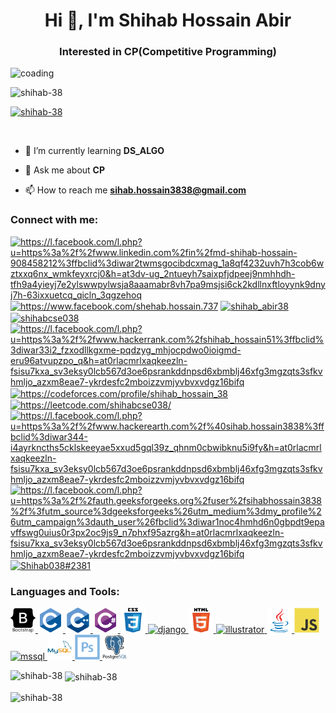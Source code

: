 <h1 align="center">Hi 👋, I'm Shihab Hossain Abir</h1>
<h3 align="center">Interested in CP(Competitive Programming)</h3>
<img aling="right" alt="coading" width= "400" src="https://i.pinimg.com/550x/54/e3/7d/54e37d8074ebcde1d96c77d7b2a7f310.jpg">

<p align="left"> <img src="https://komarev.com/ghpvc/?username=shihab-38&label=Profile%20views&color=0e75b6&style=flat" alt="shihab-38" /> </p>

<p align="left"> <a href="https://github.com/ryo-ma/github-profile-trophy"><img src="https://github-profile-trophy.vercel.app/?username=shihab-38" alt="shihab-38" /></a> </p>

<p align="left"> <a href="https://twitter.com/" target="blank"><img src="https://img.shields.io/twitter/follow/?logo=twitter&style=for-the-badge" alt="" /></a> </p>

- 🌱 I’m currently learning **DS_ALGO**

- 💬 Ask me about **CP**

- 📫 How to reach me **sihab.hossain3838@gmail.com**

<h3 align="left">Connect with me:</h3>
<p align="left">
<a href="https://linkedin.com/in/https://l.facebook.com/l.php?u=https%3a%2f%2fwww.linkedin.com%2fin%2fmd-shihab-hossain-908458212%3ffbclid%3diwar2twmsgocibdcxmag_1a8qf4232uvh7h3cob6wztxxq6nx_wmkfeyxrcj0&h=at3dv-ug_2ntueyh7saixpfjdpeej9nmhhdh-tfh9a4yieyj7e2ylswwpylwsja8aaamabr8vh7pa9msjsi6ck2kdllnxftloyynk9dnyj7h-63ixxuetcq_qicln_3qgzehoq" target="blank"><img align="center" src="https://raw.githubusercontent.com/rahuldkjain/github-profile-readme-generator/master/src/images/icons/Social/linked-in-alt.svg" alt="https://l.facebook.com/l.php?u=https%3a%2f%2fwww.linkedin.com%2fin%2fmd-shihab-hossain-908458212%3ffbclid%3diwar2twmsgocibdcxmag_1a8qf4232uvh7h3cob6wztxxq6nx_wmkfeyxrcj0&h=at3dv-ug_2ntueyh7saixpfjdpeej9nmhhdh-tfh9a4yieyj7e2ylswwpylwsja8aaamabr8vh7pa9msjsi6ck2kdllnxftloyynk9dnyj7h-63ixxuetcq_qicln_3qgzehoq" height="30" width="40" /></a>
<a href="https://fb.com/https://www.facebook.com/shehab.hossain.737" target="blank"><img align="center" src="https://raw.githubusercontent.com/rahuldkjain/github-profile-readme-generator/master/src/images/icons/Social/facebook.svg" alt="https://www.facebook.com/shehab.hossain.737" height="30" width="40" /></a>
<a href="https://instagram.com/shihab_abir38" target="blank"><img align="center" src="https://raw.githubusercontent.com/rahuldkjain/github-profile-readme-generator/master/src/images/icons/Social/instagram.svg" alt="shihab_abir38" height="30" width="40" /></a>
<a href="https://www.codechef.com/users/shihabcse038" target="blank"><img align="center" src="https://cdn.jsdelivr.net/npm/simple-icons@3.1.0/icons/codechef.svg" alt="shihabcse038" height="30" width="40" /></a>
<a href="https://www.hackerrank.com/https://l.facebook.com/l.php?u=https%3a%2f%2fwww.hackerrank.com%2fshihab_hossain51%3ffbclid%3diwar33i2_fzxodllkgxme-pqdzyg_mhjocpdwo0ioigmd-eru96atvupzpo_q&h=at0rlacmrlxaqkeezln-fsisu7kxa_sv3eksy0lcb567d3oe6psrankddnpsd6xbmblj46xfg3mgzqts3sfkvhmljo_azxm8eae7-ykrdesfc2mboizzvmjyvbvxvdgz16bifq" target="blank"><img align="center" src="https://raw.githubusercontent.com/rahuldkjain/github-profile-readme-generator/master/src/images/icons/Social/hackerrank.svg" alt="https://l.facebook.com/l.php?u=https%3a%2f%2fwww.hackerrank.com%2fshihab_hossain51%3ffbclid%3diwar33i2_fzxodllkgxme-pqdzyg_mhjocpdwo0ioigmd-eru96atvupzpo_q&h=at0rlacmrlxaqkeezln-fsisu7kxa_sv3eksy0lcb567d3oe6psrankddnpsd6xbmblj46xfg3mgzqts3sfkvhmljo_azxm8eae7-ykrdesfc2mboizzvmjyvbvxvdgz16bifq" height="30" width="40" /></a>
<a href="https://codeforces.com/profile/https://codeforces.com/profile/shihab_hossain_38" target="blank"><img align="center" src="https://raw.githubusercontent.com/rahuldkjain/github-profile-readme-generator/master/src/images/icons/Social/codeforces.svg" alt="https://codeforces.com/profile/shihab_hossain_38" height="30" width="40" /></a>
<a href="https://www.leetcode.com/https://leetcode.com/shihabcse038/" target="blank"><img align="center" src="https://raw.githubusercontent.com/rahuldkjain/github-profile-readme-generator/master/src/images/icons/Social/leet-code.svg" alt="https://leetcode.com/shihabcse038/" height="30" width="40" /></a>
<a href="https://www.hackerearth.com/https://l.facebook.com/l.php?u=https%3a%2f%2fwww.hackerearth.com%2f%40sihab.hossain3838%3ffbclid%3diwar344-i4ayrkncths5cklskeeyae5xxud5gql39z_qhnm0cbwibknu5i9fy&h=at0rlacmrlxaqkeezln-fsisu7kxa_sv3eksy0lcb567d3oe6psrankddnpsd6xbmblj46xfg3mgzqts3sfkvhmljo_azxm8eae7-ykrdesfc2mboizzvmjyvbvxvdgz16bifq" target="blank"><img align="center" src="https://raw.githubusercontent.com/rahuldkjain/github-profile-readme-generator/master/src/images/icons/Social/hackerearth.svg" alt="https://l.facebook.com/l.php?u=https%3a%2f%2fwww.hackerearth.com%2f%40sihab.hossain3838%3ffbclid%3diwar344-i4ayrkncths5cklskeeyae5xxud5gql39z_qhnm0cbwibknu5i9fy&h=at0rlacmrlxaqkeezln-fsisu7kxa_sv3eksy0lcb567d3oe6psrankddnpsd6xbmblj46xfg3mgzqts3sfkvhmljo_azxm8eae7-ykrdesfc2mboizzvmjyvbvxvdgz16bifq" height="30" width="40" /></a>
<a href="https://auth.geeksforgeeks.org/user/https://l.facebook.com/l.php?u=https%3a%2f%2fauth.geeksforgeeks.org%2fuser%2fsihabhossain3838%2f%3futm_source%3dgeeksforgeeks%26utm_medium%3dmy_profile%26utm_campaign%3dauth_user%26fbclid%3diwar1noc4hmhd6n0gbpdt9epavffswg0uius0r3px2oc9js9_n7phxf95azrg&h=at0rlacmrlxaqkeezln-fsisu7kxa_sv3eksy0lcb567d3oe6psrankddnpsd6xbmblj46xfg3mgzqts3sfkvhmljo_azxm8eae7-ykrdesfc2mboizzvmjyvbvxvdgz16bifq" target="blank"><img align="center" src="https://raw.githubusercontent.com/rahuldkjain/github-profile-readme-generator/master/src/images/icons/Social/geeks-for-geeks.svg" alt="https://l.facebook.com/l.php?u=https%3a%2f%2fauth.geeksforgeeks.org%2fuser%2fsihabhossain3838%2f%3futm_source%3dgeeksforgeeks%26utm_medium%3dmy_profile%26utm_campaign%3dauth_user%26fbclid%3diwar1noc4hmhd6n0gbpdt9epavffswg0uius0r3px2oc9js9_n7phxf95azrg&h=at0rlacmrlxaqkeezln-fsisu7kxa_sv3eksy0lcb567d3oe6psrankddnpsd6xbmblj46xfg3mgzqts3sfkvhmljo_azxm8eae7-ykrdesfc2mboizzvmjyvbvxvdgz16bifq" height="30" width="40" /></a>
<a href="https://discord.gg/Shihab038#2381" target="blank"><img align="center" src="https://raw.githubusercontent.com/rahuldkjain/github-profile-readme-generator/master/src/images/icons/Social/discord.svg" alt="Shihab038#2381" height="30" width="40" /></a>
</p>

<h3 align="left">Languages and Tools:</h3>
<p align="left"> <a href="https://getbootstrap.com" target="_blank" rel="noreferrer"> <img src="https://raw.githubusercontent.com/devicons/devicon/master/icons/bootstrap/bootstrap-plain-wordmark.svg" alt="bootstrap" width="40" height="40"/> </a> <a href="https://www.cprogramming.com/" target="_blank" rel="noreferrer"> <img src="https://raw.githubusercontent.com/devicons/devicon/master/icons/c/c-original.svg" alt="c" width="40" height="40"/> </a> <a href="https://www.w3schools.com/cpp/" target="_blank" rel="noreferrer"> <img src="https://raw.githubusercontent.com/devicons/devicon/master/icons/cplusplus/cplusplus-original.svg" alt="cplusplus" width="40" height="40"/> </a> <a href="https://www.w3schools.com/cs/" target="_blank" rel="noreferrer"> <img src="https://raw.githubusercontent.com/devicons/devicon/master/icons/csharp/csharp-original.svg" alt="csharp" width="40" height="40"/> </a> <a href="https://www.w3schools.com/css/" target="_blank" rel="noreferrer"> <img src="https://raw.githubusercontent.com/devicons/devicon/master/icons/css3/css3-original-wordmark.svg" alt="css3" width="40" height="40"/> </a> <a href="https://www.djangoproject.com/" target="_blank" rel="noreferrer"> <img src="https://cdn.worldvectorlogo.com/logos/django.svg" alt="django" width="40" height="40"/> </a> <a href="https://www.w3.org/html/" target="_blank" rel="noreferrer"> <img src="https://raw.githubusercontent.com/devicons/devicon/master/icons/html5/html5-original-wordmark.svg" alt="html5" width="40" height="40"/> </a> <a href="https://www.adobe.com/in/products/illustrator.html" target="_blank" rel="noreferrer"> <img src="https://www.vectorlogo.zone/logos/adobe_illustrator/adobe_illustrator-icon.svg" alt="illustrator" width="40" height="40"/> </a> <a href="https://www.java.com" target="_blank" rel="noreferrer"> <img src="https://raw.githubusercontent.com/devicons/devicon/master/icons/java/java-original.svg" alt="java" width="40" height="40"/> </a> <a href="https://developer.mozilla.org/en-US/docs/Web/JavaScript" target="_blank" rel="noreferrer"> <img src="https://raw.githubusercontent.com/devicons/devicon/master/icons/javascript/javascript-original.svg" alt="javascript" width="40" height="40"/> </a> <a href="https://www.microsoft.com/en-us/sql-server" target="_blank" rel="noreferrer"> <img src="https://www.svgrepo.com/show/303229/microsoft-sql-server-logo.svg" alt="mssql" width="40" height="40"/> </a> <a href="https://www.mysql.com/" target="_blank" rel="noreferrer"> <img src="https://raw.githubusercontent.com/devicons/devicon/master/icons/mysql/mysql-original-wordmark.svg" alt="mysql" width="40" height="40"/> </a> <a href="https://www.photoshop.com/en" target="_blank" rel="noreferrer"> <img src="https://raw.githubusercontent.com/devicons/devicon/master/icons/photoshop/photoshop-line.svg" alt="photoshop" width="40" height="40"/> </a> <a href="https://www.postgresql.org" target="_blank" rel="noreferrer"> <img src="https://raw.githubusercontent.com/devicons/devicon/master/icons/postgresql/postgresql-original-wordmark.svg" alt="postgresql" width="40" height="40"/> </a> </p>

<p><img align="left" src="https://github-readme-stats.vercel.app/api/top-langs?username=shihab-38&show_icons=true&locale=en&layout=compact" alt="shihab-38" /></p>

<p>&nbsp;<img align="center" src="https://github-readme-stats.vercel.app/api?username=shihab-38&show_icons=true&locale=en" alt="shihab-38" /></p>

<p><img align="center" src="https://github-readme-streak-stats.herokuapp.com/?user=shihab-38&" alt="shihab-38" /></p>
